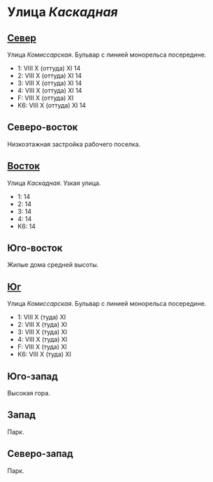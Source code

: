 # Улица *Каскадная*

## [Север](./10560065.md)

Улица *Комиссарская*.
Бульвар с линией монорельса посередине.

* 1:    VIII    X (оттуда)  XI
        14
* 2:    VIII    X (оттуда)  XI
        14
* 3:    VIII    X (оттуда)  XI
        14
* 4:    VIII    X (оттуда)  XI
        14
* F:    VIII    X (оттуда)  XI
* K6:   VIII    X (оттуда)  XI
        14

## Северо-восток

Низкоэтажная застройка рабочего поселка.

## [Восток](./10565067.md)

Улица *Каскадная*.
Узкая улица.

* 1:    14
* 2:    14
* 3:    14
* 4:    14
* K6:   14

## Юго-восток

Жилые дома средней высоты.

## [Юг](./10560070.md)

Улица *Комиссарская*.
Бульвар с линией монорельса посередине.

* 1:    VIII    X (туда)    XI
* 2:    VIII    X (туда)    XI
* 3:    VIII    X (туда)    XI
* 4:    VIII    X (туда)    XI
* F:    VIII    X (туда)    XI
* K6:   VIII    X (туда)    XI

## Юго-запад

Высокая гора.

## Запад

Парк.

## Северо-запад

Парк.

